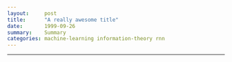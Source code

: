 ```yaml
---
layout:     post
title:      "A really awesome title"
date:       1999-09-26
summary:    Summary
categories: machine-learning information-theory rnn
---
```


<!-- Throw in some text here -->

------
